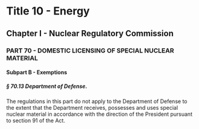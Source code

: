 
# Title 10 - Energy
## Chapter I - Nuclear Regulatory Commission
### PART 70 - DOMESTIC LICENSING OF SPECIAL NUCLEAR MATERIAL
#### Subpart B - Exemptions
##### § 70.13 Department of Defense.

The regulations in this part do not apply to the Department of Defense to the extent that the Department receives, possesses and uses special nuclear material in accordance with the direction of the President pursuant to section 91 of the Act.
